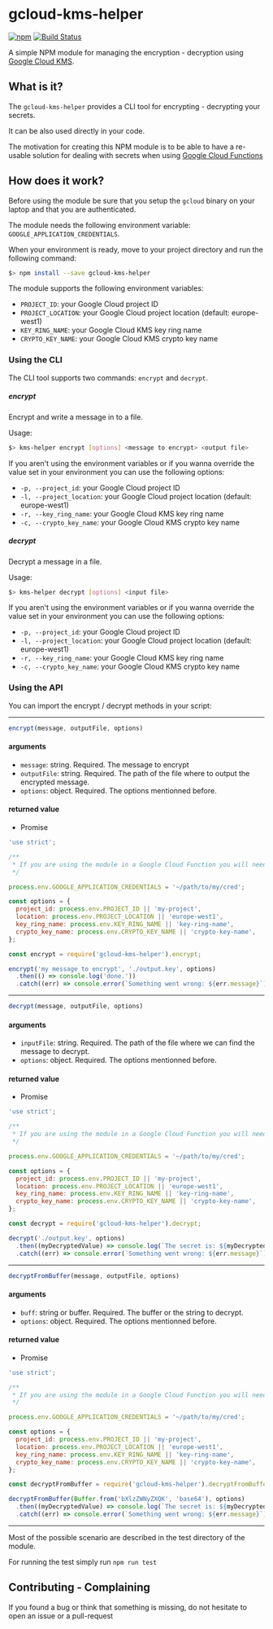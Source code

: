 # gcloud-kms-helper

[![npm](https://img.shields.io/npm/v/gcloud-kms-helper.svg)](https://www.npmjs.com/package/gcloud-kms-helper)  [![Build Status](https://travis-ci.org/jackTheRipper/gcloud-kms-helper.svg?branch=master)](https://travis-ci.org/jackTheRipper/gcloud-kms-helper)

A simple NPM module for managing the encryption - decryption using [Google Cloud KMS](https://cloud.google.com/kms/docs/).

## What is it?

The `gcloud-kms-helper` provides a CLI tool for encrypting - decrypting your secrets.

It can be also used directly in your code.

The motivation for creating this NPM module is to be able to have a re-usable solution for dealing with secrets when using [Google Cloud Functions](https://cloud.google.com/functions/docs/)

## How does it work?

Before using the module be sure that you setup the `gcloud` binary on your laptop and that you are authenticated.

The module needs the following environment variable: `GOOGLE_APPLICATION_CREDENTIALS`.

When your environment is ready, move to your project directory and run the following command:

```bash
$> npm install --save gcloud-kms-helper
```

The module supports the following environment variables:

* `PROJECT_ID`: your Google Cloud project ID
* `PROJECT_LOCATION`: your Google Cloud project location (default: europe-west1)
* `KEY_RING_NAME`: your Google Cloud KMS key ring name
* `CRYPTO_KEY_NAME`: your Google Cloud KMS crypto key name

### Using the CLI

The CLI tool supports two commands: `encrypt` and `decrypt`.

##### encrypt

Encrypt and write a message in to a file.

Usage:

```bash
$> kms-helper encrypt [options] <message to encrypt> <output file>
```

If you aren't using the environment variables or if you wanna override the value set in your environment you can use the following options:

* `-p, --project_id`: your Google Cloud project ID
* `-l, --project_location`: your Google Cloud project location (default: europe-west1)
* `-r, --key_ring_name`: your Google Cloud KMS key ring name
* `-c, --crypto_key_name`: your Google Cloud KMS crypto key name

##### decrypt

Decrypt a message in a file.

Usage:

```bash
$> kms-helper decrypt [options] <input file>
```

If you aren't using the environment variables or if you wanna override the value set in your environment you can use the following options:

* `-p, --project_id`: your Google Cloud project ID
* `-l, --project_location`: your Google Cloud project location (default: europe-west1)
* `-r, --key_ring_name`: your Google Cloud KMS key ring name
* `-c, --crypto_key_name`: your Google Cloud KMS crypto key name

### Using the API

You can import the encrypt / decrypt methods in your script:

---

```javascript
encrypt(message, outputFile, options)
```

#### arguments

* `message`: string. Required. The message to encrypt
* `outputFile`: string. Required. The path of the file where to output the encrypted message.
* `options`: object. Required. The options mentionned before.

#### returned value

* Promise

```javascript
'use strict';

/**
 * If you are using the module in a Google Cloud Function you will need the following *ugly* hack
 */

process.env.GOOGLE_APPLICATION_CREDENTIALS = '~/path/to/my/cred';

const options = {
  project_id: process.env.PROJECT_ID || 'my-project',
  location: process.env.PROJECT_LOCATION || 'europe-west1',
  key_ring_name: process.env.KEY_RING_NAME || 'key-ring-name',
  crypto_key_name: process.env.CRYPTO_KEY_NAME || 'crypto-key-name',
};

const encrypt = require('gcloud-kms-helper').encrypt;

encrypt('my message to encrypt', './output.key', options)
  .then(() => console.log('done.'))
  .catch((err) => console.error(`Something went wrong: ${err.message}`));
```

---

```javascript
decrypt(message, outputFile, options)
```

#### arguments

* `inputFile`: string. Required. The path of the file where we can find the message to decrypt.
* `options`: object. Required. The options mentionned before.

#### returned value

* Promise

```javascript
'use strict';

/**
 * If you are using the module in a Google Cloud Function you will need the following *ugly* hack
 */

process.env.GOOGLE_APPLICATION_CREDENTIALS = '~/path/to/my/cred';

const options = {
  project_id: process.env.PROJECT_ID || 'my-project',
  location: process.env.PROJECT_LOCATION || 'europe-west1',
  key_ring_name: process.env.KEY_RING_NAME || 'key-ring-name',
  crypto_key_name: process.env.CRYPTO_KEY_NAME || 'crypto-key-name',
};

const decrypt = require('gcloud-kms-helper').decrypt;

decrypt('./output.key', options)
  .then((myDecryptedValue) => console.log(`The secret is: ${myDecryptedValue}`))
  .catch((err) => console.error(`Something went wrong: ${err.message}`));
```

---

```javascript
decryptFromBuffer(message, outputFile, options)
```

#### arguments

* `buff`: string or buffer. Required. The buffer or the string to decrypt.
* `options`: object. Required. The options mentionned before.

#### returned value

* Promise

```javascript
'use strict';

/**
 * If you are using the module in a Google Cloud Function you will need the following *ugly* hack
 */

process.env.GOOGLE_APPLICATION_CREDENTIALS = '~/path/to/my/cred';

const options = {
  project_id: process.env.PROJECT_ID || 'my-project',
  location: process.env.PROJECT_LOCATION || 'europe-west1',
  key_ring_name: process.env.KEY_RING_NAME || 'key-ring-name',
  crypto_key_name: process.env.CRYPTO_KEY_NAME || 'crypto-key-name',
};

const decryptFromBuffer = require('gcloud-kms-helper').decryptFromBuffer;

decryptFromBuffer(Buffer.from('bXlzZWNyZXQK', 'base64'), options)
  .then((myDecryptedValue) => console.log(`The secret is: ${myDecryptedValue}`))
  .catch((err) => console.error(`Something went wrong: ${err.message}`));
```

---

Most of the possible scenario are described in the test directory of the module.

For running the test simply run `npm run test`

## Contributing - Complaining

If you found a bug or think that something is missing, do not hesitate to open an issue or a pull-request
